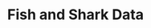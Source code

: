 ---
title: "Fish and Shark Data"
excerpt: "Australian Research Data Commons Project"
external_url: "https://ardc.edu.au/project/fish-and-shark-data/"
image: /assets/images/media/ardc-project.jpg
share: false
related: false
---